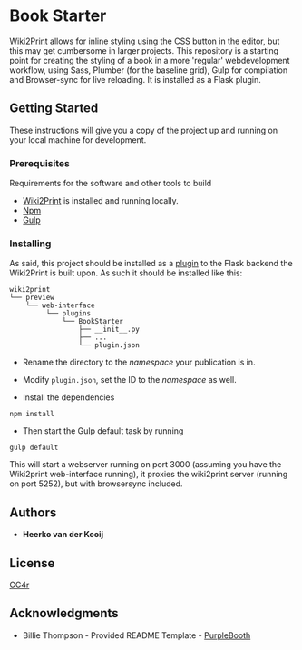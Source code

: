 # Book Starter

[Wiki2Print](https://github.com/hackersanddesigners/wiki2print) allows for inline styling using the CSS button in the editor, but this may get cumbersome in larger projects. This repository is a starting point for creating the styling of a book in a more 'regular' webdevelopment workflow, using Sass, Plumber (for the baseline grid), Gulp for compilation and Browser-sync for live reloading. It is installed as a Flask plugin.

## Getting Started

These instructions will give you a copy of the project up and running on your local machine for development.

### Prerequisites

Requirements for the software and other tools to build
- [Wiki2Print](https://github.com/hackersanddesigners/wiki2print) is installed and running locally.
- [Npm](https://www.npmjs.com/)
- [Gulp](https://gulpjs.com/)

### Installing
As said, this project should be installed as a [plugin](https://pypi.org/project/Flask-Plugin/) to the Flask backend the Wiki2Print is built upon. 
As such it should be installed like this:

```
wiki2print
└── preview
    └── web-interface
         └── plugins
             └── BookStarter
                 ├── __init__.py
                 ├── ...
                 └── plugin.json
```

- Rename the directory to the _namespace_ your publication is in.

- Modify `plugin.json`, set the ID to the _namespace_ as well.

- Install the dependencies
```
npm install
```

- Then start the Gulp default task by running
```
gulp default
```

This will start a webserver running on port 3000 (assuming you have the Wiki2print web-interface running), it proxies the wiki2print server (running on port 5252), but with browsersync included.


## Authors

  - **Heerko van der Kooij**

## License

[CC4r](https://constantvzw.org/wefts/cc4r.en.html)

## Acknowledgments

  - Billie Thompson - Provided README Template - [PurpleBooth](https://github.com/PurpleBooth)
